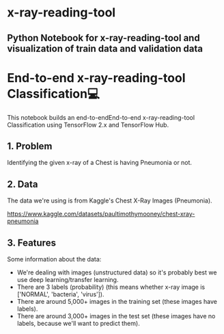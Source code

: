 # x-ray-reading-tool
## Python Notebook for x-ray-reading-tool and visualization of train data and validation data

#  End-to-end x-ray-reading-tool Classification💻

This notebook builds an end-to-endEnd-to-end x-ray-reading-tool Classification using TensorFlow 2.x and TensorFlow Hub.

## 1. Problem

Identifying the given  x-ray of a Chest is having Pneumonia or not.



## 2. Data

The data we're using is from Kaggle's Chest X-Ray Images (Pneumonia).

https://www.kaggle.com/datasets/paultimothymooney/chest-xray-pneumonia

## 3. Features

Some information about the data:
* We're dealing with images (unstructured data) so it's probably best we use deep learning/transfer learning.
* There are 3 labels (probability) (this means whether x-ray image is ['NORMAL', 'bacteria', 'virus']).
* There are around 5,000+ images in the training set (these images have labels).
* There are around 3,000+ images in the test set (these images have no labels, because we'll want to predict them). 

